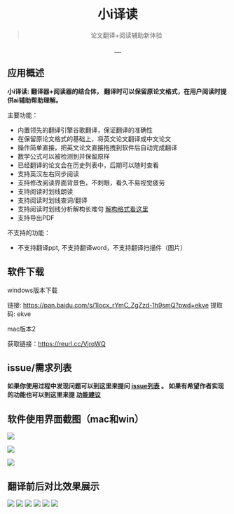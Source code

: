 <div align="center">
  <img src="http://hl-md-imgs.oss-cn-beijing.aliyuncs.com/img/xiaoi_icon_128.png" alt="">
  <h1>小i译读</h1>
  <blockquote>论文翻译+阅读辅助新体验 </blockquote>
  <a href="javascript:void(0);">
    <img src="https://img.shields.io/badge/code%20style-standard-green.svg?style=flat-square" alt="">
  </a>
  <a href="javascript:void(0);">
    <img src="https://github.com/Molunerfinn/PicGo/workflows/Build/badge.svg" alt="">
  </a>
  <a href="javascript:void(0);">
    <img src="https://img.shields.io/github/downloads/Molunerfinn/PicGo/total.svg?style=flat-square" alt="">
  </a>
  <a href="javascript:void(0);">
    <img src="http://hl-md-imgs.oss-cn-beijing.aliyuncs.com/img/release_version.svg" alt="">
  </a>
  <a href="javascript:void(0);">
    <img src="https://img.shields.io/badge/gitter-join%20chat%20%E2%86%92-66ae93.svg?style=flat-square" alt="">
  </a>
</div>

## 应用概述

**小i译读: 翻译器+阅读器的结合体， 翻译时可以保留原论文格式，在用户阅读时提供ai辅助帮助理解。**

主要功能：

- 内置领先的翻译引擎谷歌翻译，保证翻译的准确性
- 在保留原论文格式的基础上，将英文论文翻译成中文论文
- 操作简单直接，把英文论文直接拖拽到软件后自动完成翻译
- 数学公式可以被检测到并保留原样
- 已经翻译的论文会在历史列表中，后期可以随时查看
- 支持英汉左右同步阅读
- 支持修改阅读界面背景色，不刺眼，看久不易视觉疲劳
- 支持阅读时划线朗读
- 支持阅读时划线查词/翻译
- 支持阅读时划线分析解构长难句  [解构格式看这里](https://xiaoisudu.github.io/) 
- 支持导出PDF

不支持的功能：
- 不支持翻译ppt, 不支持翻译word，不支持翻译扫描件（图片）

## 软件下载

windows版本下载

链接: https://pan.baidu.com/s/1Iocx_rYmC_ZgZzd-1h9smQ?pwd=ekve 提取码: ekve

mac版本2

获取链接：https://reurl.cc/VjrqWQ

## issue/需求列表
**如果你使用过程中发现问题可以到这里来提问 [issue列表](https://github.com/xiaoisudu/xiaoiedu/issues) 。 如果有希望作者实现的功能也可以到这里来提 [功能建议](https://github.com/xiaoisudu/xiaoiedu/issues)**

## 软件使用界面截图（mac和win）
![](https://hl-md-imgs.oss-cn-beijing.aliyuncs.com/img/xiaoiedu_mac1.jpg)

![](https://hl-md-imgs.oss-cn-beijing.aliyuncs.com/img/xiaoiedu_win1.png)

![](https://pic4.zhimg.com/80/v2-67e2cdb0143b18bc6c7bd6480f5fd1d6_1440w.jpg)

## 翻译前后对比效果展示

![](http://hl-md-imgs.oss-cn-beijing.aliyuncs.com/img/zhanshi011.png)
![](http://hl-md-imgs.oss-cn-beijing.aliyuncs.com/img/zhanshi012.png)
![](http://hl-md-imgs.oss-cn-beijing.aliyuncs.com/img/zhanshi013.png)
![](http://hl-md-imgs.oss-cn-beijing.aliyuncs.com/img/zhanshi014.png)
![](http://hl-md-imgs.oss-cn-beijing.aliyuncs.com/img/zhanshi015.png)
![](http://hl-md-imgs.oss-cn-beijing.aliyuncs.com/img/zhanshi016.png)
